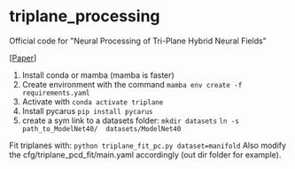 # triplane_processing
Official code for "Neural Processing of Tri-Plane Hybrid Neural Fields"

[[Paper](https://arxiv.org/abs/2310.01140)]

1) Install conda or mamba (mamba is faster)
2) Create environment with the command  ``` mamba env create -f requirements.yaml ```
3) Activate with ``` conda activate triplane ```
4) Install pycarus ``` pip install pycarus ```
5) create a sym link to a datasets folder: 
    ``` mkdir datasets ```
    ``` ln -s path_to_ModelNet40/  datasets/ModelNet40 ``` 

Fit triplanes with:
```python triplane_fit_pc.py dataset=manifold```
Also modify the cfg/triplane_pcd_fit/main.yaml accordingly (out dir folder for example).
